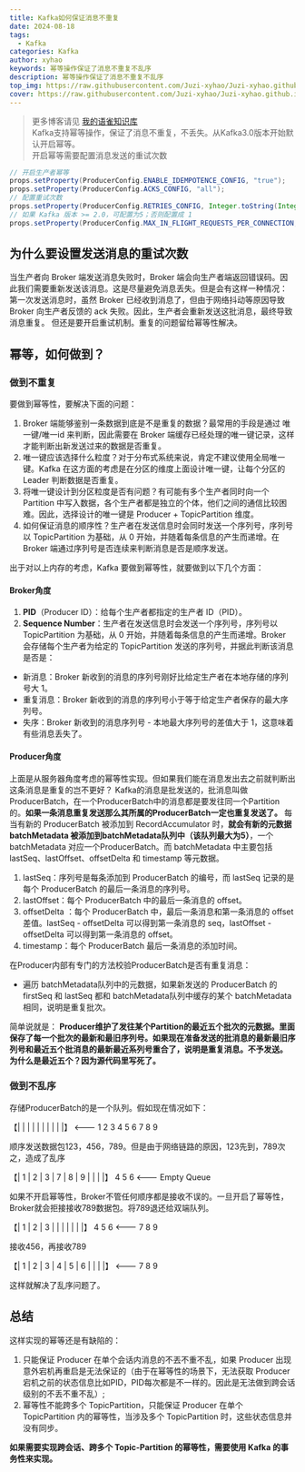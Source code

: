 ```yaml
---
title: Kafka如何保证消息不重复
date: 2024-08-18
tags:
  - Kafka
categories: Kafka
author: xyhao
keywords: 幂等操作保证了消息不重复不乱序
description: 幂等操作保证了消息不重复不乱序
top_img: https://raw.githubusercontent.com/Juzi-xyhao/Juzi-xyhao.github.io/master/assets/articleCover/Kafka.png
cover: https://raw.githubusercontent.com/Juzi-xyhao/Juzi-xyhao.github.io/master/assets/articleCover/Kafka.png
---
```




> 更多博客请见 [我的语雀知识库](https://www.yuque.com/u41117719/xd1qgc)  
Kafka支持幂等操作，保证了消息不重复，不丢失。从Kafka3.0版本开始默认开启幂等。  
开启幂等需要配置消息发送的重试次数


```java
// 开启生产者幂等
props.setProperty(ProducerConfig.ENABLE_IDEMPOTENCE_CONFIG, "true"); 
props.setProperty(ProducerConfig.ACKS_CONFIG, "all"); 
// 配置重试次数
props.setProperty(ProducerConfig.RETRIES_CONFIG, Integer.toString(Integer.MAX_VALUE)); 
// 如果 Kafka 版本 >= 2.0，可配置为5；否则配置成 1
props.setProperty(ProducerConfig.MAX_IN_FLIGHT_REQUESTS_PER_CONNECTION, "5"); 
```


## 为什么要设置发送消息的重试次数
当生产者向 Broker 端发送消息失败时，Broker 端会向生产者端返回错误码。因此我们需要重新发送该消息。这是尽量避免消息丢失。但是会有这样一种情况：
第一次发送消息时，虽然 Broker 已经收到消息了，但由于网络抖动等原因导致 Broker 向生产者反馈的 ack 失败。因此，生产者会重新发送这批消息，最终导致消息重复。
但还是要开启重试机制。重复的问题留给幂等性解决。

## 幂等，如何做到？
### 做到不重复
要做到幂等性，要解决下面的问题：

1. Broker 端能够鉴别一条数据到底是不是重复的数据？最常用的手段是通过 唯一键/唯一id 来判断，因此需要在 Broker 端缓存已经处理的唯一键记录，这样才能判断出新发送过来的数据是否重复。
2. 唯一键应该选择什么粒度？对于分布式系统来说，肯定不建议使用全局唯一键。Kafka 在这方面的考虑是在分区的维度上面设计唯一键，让每个分区的 Leader 判断数据是否重复。
3. 将唯一键设计到分区粒度是否有问题？有可能有多个生产者同时向一个 Partition 中写入数据，各个生产者都是独立的个体，他们之间的通信比较困难。因此，选择设计的唯一键是 Producer + TopicPartition 维度。
4. 如何保证消息的顺序性？生产者在发送信息时会同时发送一个序列号，序列号以 TopicPartition 为基础，从 0 开始，并随着每条信息的产生而递增。在 Broker 端通过序列号是否连续来判断消息是否是顺序发送。

出于对以上内存的考虑，Kafka 要做到幂等性，就要做到以下几个方面：
#### Broker角度

1. **PID**（Producer ID）：给每个生产者都指定的生产者 ID（PID）。
2. **Sequence Number**：生产者在发送信息时会发送一个序列号，序列号以 TopicPartition 为基础，从 0 开始，并随着每条信息的产生而递增。Broker 会存储每个生产者为给定的 TopicPartition 发送的序列号，并据此判断该消息是否是：
- 新消息：Broker 新收到的消息的序列号刚好比给定生产者在本地存储的序列号大 1。
- 重复消息：Broker 新收到的消息的序列号小于等于给定生产者保存的最大序列号。
- 失序：Broker 新收到的消息序列号 - 本地最大序列号的差值大于 1，这意味着有些消息丢失了。


#### Producer角度
上面是从服务器角度考虑的幂等性实现。但如果我们能在消息发出去之前就判断出这条消息是重复的岂不更好？
Kafka的消息是批发送的，批消息叫做ProducerBatch，在一个ProducerBatch中的消息都是要发往同一个Partition的。**如果一条消息重复发送那么其所属的ProducerBatch一定也重复发送了。**
每当有新的 ProducerBatch 被添加到 RecordAccumulator 时，**就会有新的元数据 batchMetadata 被添加到batchMetadata队列中（该队列最大为5）**，一个batchMetadata 对应一个ProducerBatch。而 batchMetadata 中主要包括lastSeq、lastOffset、offsetDelta 和 timestamp 等元数据。

1. lastSeq：序列号是每条添加到 ProducerBatch 的编号，而 lastSeq 记录的是每个 ProducerBatch 的最后一条消息的序列号。
2. lastOffset：每个 ProducerBatch 中的最后一条消息的 offset。
3. offsetDelta ：每个 ProducerBatch 中，最后一条消息和第一条消息的 offset 差值。lastSeq - offsetDelta 可以得到第一条消息的 seq，lastOffset - offsetDelta 可以得到第一条消息的 offset。
4. timestamp：每个 ProducerBatch 最后一条消息的添加时间。

在Producer内部有专门的方法校验ProducerBatch是否有重复消息：

- 遍历 batchMetadata队列中的元数据，如果新发送的 ProducerBatch 的 firstSeq 和 lastSeq 都和 batchMetadata队列中缓存的某个 batchMetadata 相同，说明是重复批次。

简单说就是：
**Producer维护了发往某个Partition的最近五个批次的元数据。里面保存了每一个批次的最新和最旧序列号。如果现在准备发送的批消息的最新最旧序列号和最近五个批消息的最新最近系列号重合了，说明是重复消息。不予发送。**
**为什么是最近五个？因为源代码里写死了。**




### 做到不乱序
存储ProducerBatch的是一个队列。假如现在情况如下：

【|  |  |  |  |  |  |  |  |  |】                       <--- 1 2 3 4 5 6 7 8 9

顺序发送数据包123，456，789。但是由于网络链路的原因，123先到，789次之，造成了乱序

【| 1 | 2 | 3 | 7 | 8 | 9 |  |  |  |】 4 5 6   <--- Empty Queue

如果不开启幂等性，Broker不管任何顺序都是接收不误的。一旦开启了幂等性，Broker就会拒接接收789数据包。将789退还给双端队列。

【| 1 | 2 | 3 |  |  |  |  |  |  |】 4 5 6         <---                  7 8 9

接收456，再接收789

【| 1 | 2 | 3 | 4 | 5 | 6 |  |  |  |】            <---                  7 8 9

这样就解决了乱序问题了。

## 总结
这样实现的幂等还是有缺陷的：

1. 只能保证 Producer 在单个会话内消息的不丟不重不乱，如果 Producer 出现意外宕机再重启是无法保证的（由于在幂等性的场景下，无法获取 Producer 宕机之前的状态信息比如PID，PID每次都是不一样的。因此是无法做到跨会话级别的不丢不重不乱）;
2. 幂等性不能跨多个 TopicPartition，只能保证 Producer 在单个 TopicPartition 内的幂等性，当涉及多个 TopicPartition 时，这些状态信息并没有同步。

**如果需要实现跨会话、跨多个 Topic-Partition 的幂等性，需要使用 Kafka 的事务性来实现。**


